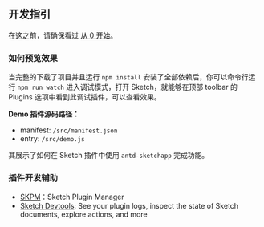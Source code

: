 
## 开发指引

在这之前，请确保看过 [从 0 开始](getting-start.md)。

### 如何预览效果

当完整的下载了项目并且运行 `npm install` 安装了全部依赖后，你可以命令行运行 `npm run watch` 进入调试模式，打开 Sketch，就能够在顶部 toolbar 的 Plugins 选项中看到此调试插件，可以查看效果。

**Demo 插件源码路径：** 

- manifest: `/src/manifest.json`
- entry: `/src/demo.js`

其展示了如何在 Sketch 插件中使用 `antd-sketchapp` 完成功能。
### 插件开发辅助

- [SKPM](https://github.com/skpm)：Sketch Plugin Manager
- [Sketch Devtools](https://github.com/skpm/sketch-dev-tools): See your plugin logs, inspect the state of Sketch documents, explore actions, and more
